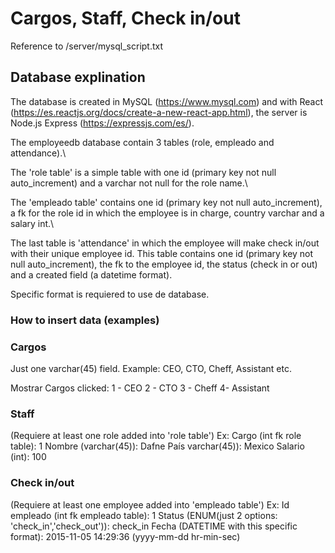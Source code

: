 # Cargos, Staff, Check in/out  
Reference to /server/mysql_script.txt

## Database explination
The database is created in MySQL (https://www.mysql.com) and with React (https://es.reactjs.org/docs/create-a-new-react-app.html), the server is Node.js Express (https://expressjs.com/es/). 

The employeedb database contain 3 tables (role, empleado and attendance).\

The 'role table' is a simple table with one id (primary key not null auto_increment) and a varchar not null for the role name.\

The 'empleado table' contains one id (primary key not null auto_increment), a fk for the role id in which the employee is in charge, country varchar and a salary int.\

The last table is 'attendance' in which the employee will make check in/out with their unique employee id. This table contains one id (primary key not null auto_increment), the fk to the employee id, the status (check in or out) and a created field (a datetime format).

Specific format is requiered to use de database.

### How to insert data (examples)

### Cargos
Just one varchar(45) field. Example:
CEO, CTO, Cheff, Assistant etc.

Mostrar Cargos clicked:
1 - CEO
2 - CTO
3 - Cheff
4- Assistant

### Staff
(Requiere at least one role added into 'role table') Ex:
Cargo (int fk role table): 1
Nombre (varchar(45)): Dafne
País varchar(45)): Mexico
Salario (int): 100


### Check in/out
(Requiere at least one employee added into 'empleado table') Ex:
Id empleado (int fk empleado table): 1
Status (ENUM(just 2 options: 'check_in','check_out')): check_in
Fecha (DATETIME with this specific format): 2015-11-05 14:29:36 (yyyy-mm-dd hr-min-sec)


